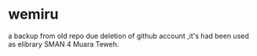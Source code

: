 # wemiru
a backup from old repo due deletion of github account ,it's had been used as elibrary SMAN 4 Muara Teweh.
